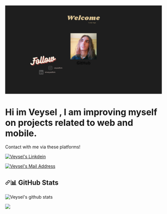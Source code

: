 
![alt text](https://github.com/veyselhim/Veyselhim/blob/main/banner3.png)




# Hi im Veysel , I am improving myself on projects related to web and mobile.

Contact with me via these platforms!


<p>
<a href="https://www.linkedin.com/in/veyselhim/" rel="nofollow"><img alt="Veysel's Linkdein" src="https://camo.githubusercontent.com/a80d00f23720d0bc9f55481cfcd77ab79e141606829cf16ec43f8cacc7741e46/68747470733a2f2f696d672e736869656c64732e696f2f62616467652f4c696e6b6564496e2d3030373742353f7374796c653d666f722d7468652d6261646765266c6f676f3d6c696e6b6564696e266c6f676f436f6c6f723d7768697465" data-canonical-src="https://img.shields.io/badge/LinkedIn-0077B5?style=for-the-badge&amp;logo=linkedin&amp;logoColor=white" style="max-width:100%;"></a>


<a href="mailto:veyselhim6@gmail.com"><img alt="Veysel's Mail Address" src="https://camo.githubusercontent.com/571384769c09e0c66b45e39b5be70f68f552db3e2b2311bc2064f0d4a9f5983b/68747470733a2f2f696d672e736869656c64732e696f2f62616467652f476d61696c2d4431343833363f7374796c653d666f722d7468652d6261646765266c6f676f3d676d61696c266c6f676f436f6c6f723d7768697465" data-canonical-src="https://img.shields.io/badge/Gmail-D14836?style=for-the-badge&amp;logo=gmail&amp;logoColor=white" style="max-width:100%;"></a>
</p>

<h2><a id="user-content--github-stats" class="anchor" aria-hidden="true" href="#-github-stats"><svg class="octicon octicon-link" viewBox="0 0 16 16" version="1.1" width="16" height="16" aria-hidden="true"><path fill-rule="evenodd" d="M7.775 3.275a.75.75 0 001.06 1.06l1.25-1.25a2 2 0 112.83 2.83l-2.5 2.5a2 2 0 01-2.83 0 .75.75 0 00-1.06 1.06 3.5 3.5 0 004.95 0l2.5-2.5a3.5 3.5 0 00-4.95-4.95l-1.25 1.25zm-4.69 9.64a2 2 0 010-2.83l2.5-2.5a2 2 0 012.83 0 .75.75 0 001.06-1.06 3.5 3.5 0 00-4.95 0l-2.5 2.5a3.5 3.5 0 004.95 4.95l1.25-1.25a.75.75 0 00-1.06-1.06l-1.25 1.25a2 2 0 01-2.83 0z"></path></svg></a><g-emoji class="g-emoji" alias="bar_chart" fallback-src="https://github.githubassets.com/images/icons/emoji/unicode/1f4ca.png">📊</g-emoji> GitHub Stats</h2>

![Veysel's github stats](https://github-readme-stats.vercel.app/api?username=veyselhim)




<a target="_blank" rel="noopener noreferrer" href="https://camo.githubusercontent.com/f5ce2eacdb63ab654334ac304b5aa3d6e723dccf7d4c1b18c174765453e392c3/68747470733a2f2f6769746875622d726561646d652d73746174732e76657263656c2e6170702f6170692f746f702d6c616e67732f3f757365726e616d653d67756c636573656c696d26686964653d68746d6c2c707974686f6e2c6a757079746572206e6f7465626f6f6b266c61796f75743d636f6d706163742673686f775f69636f6e733d74727565267468656d653d746f6b796f6e69676874"><img src="https://camo.githubusercontent.com/f5ce2eacdb63ab654334ac304b5aa3d6e723dccf7d4c1b18c174765453e392c3/68747470733a2f2f6769746875622d726561646d652d73746174732e76657263656c2e6170702f6170692f746f702d6c616e67732f3f757365726e616d653d67756c636573656c696d26686964653d68746d6c2c707974686f6e2c6a757079746572206e6f7465626f6f6b266c61796f75743d636f6d706163742673686f775f69636f6e733d74727565267468656d653d746f6b796f6e69676874" data-canonical-src="https://github-readme-stats.vercel.app/api/top-langs/?username=veyselhim&amp;hide=html,python,jupyter notebook&amp;layout=compact&amp;show_icons=true&amp;theme=tokyonight" style="max-width:100%;"></a>
